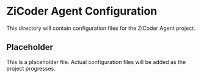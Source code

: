 # ZiCoder Agent Configuration

This directory will contain configuration files for the ZiCoder Agent project.

## Placeholder

This is a placeholder file. Actual configuration files will be added as the project progresses.
